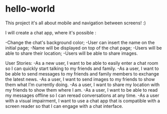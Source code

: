 # hello-world

This project it's all about mobile and navigation between screens! :)

I will create a chat app, where it's possible :

-Change the chat's background color;
-User can insert the name on the initial page;
-Name will be displayed on top of the chat page;
-Users will be able to share their location;
-Users will be able to share images.

User Stories:
-As a new user, I want to be able to easily enter a chat room so I can quickly start talking to my
friends and family.
-As a user, I want to be able to send messages to my friends and family members to exchange
the latest news.
-As a user, I want to send images to my friends to show them what I’m currently doing.
-As a user, I want to share my location with my friends to show them where I am.
-As a user, I want to be able to read my messages offline so I can reread conversations at any
time.
-As a user with a visual impairment, I want to use a chat app that is compatible with a screen
reader so that I can engage with a chat interface.
